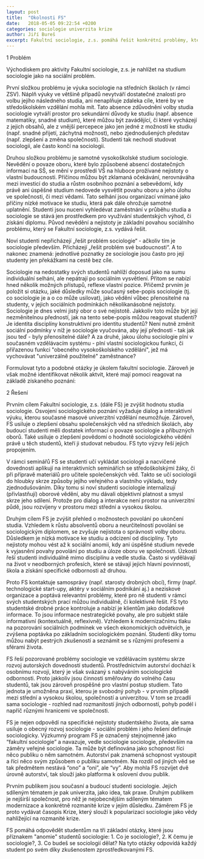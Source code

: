 ```yaml
---
layout: post
title:  "Okolnosti FS"
date:   2018-05-05 09:22:54 +0200
categories: sociologie univerzita krize
author: Jiří Bureš
excerpt: Fakultní sociologie, z.s. pomáhá řešit konkrétní problémy, kterým čelí studenti sociologie. Tyto problémy nejsou však jen individuálními nesnázemi vyplývajícími z obtíží studia, ale vyplývají z podstaty studia sociologie a funkcím, kter plní ve vzdělávacím systému a české společnosti. Studenti čelí rizikům, na která individuálně obtížně nacházejí řešení, neboť jejich původ přesahujejich jejich osobní rozhodnutí a souvisí s obecnými problémy středního školství, humanitního vzdělání a charakteru masové univerzity. Protože je "fakultní sociologie" tímto způsobem nahlížení na sociální podmínky výuky sociologie, stává se zároveň výzkumným programem, jež si klade za cíl přinést nové sociologické poznání.
---
```


1 Problém

Východiskem pro aktivity Fakultní sociologie, z.s. je nahlížet na studium sociologie jako na sociální problém. 

První složkou problému je výuka sociologie na středních školách (v rámci ZSV). Náplň výuky ve většině případů nevytváří dostatečné znalosti pro volbu jejího následného studia, ani nenaplňuje zdaleka cíle, které by ve středoškolském vzdělání mohla mít. Tato absence zdůvodnění volby studia sociologie vytváří prostor pro sekundární důvody ke studiu (např. absence matematiky, snadné studium), které můžou být zavádějící, či které vycházejí z jejich obsahů, ale z vnější percepece jako jen jedné z možností ke studiu (např. snadné přijetí, záchytná možnost), nebo zjednodušených představ (např. zlepšení a změna společnosti). Studenti tak nechodí studovat sociologii, ale často končí na sociologii.

Druhou složkou problému je samotné vysokoškolské studium sociologie. Nevědění o povaze oboru, které bylo způsobené absencí dostatečných informací na SŠ, se mění v prostředí VŠ na hluboce prožívané nejistoty o vlastní budoucnosti. Příčinou můžou být zklamaná očekávání, nerovnáváha mezi investicí do studia a růstm osobníhoo poznání a sebevědomí, kdy právě ani úspěšné studium nedovede vysvětlit povahu oboru a jeho úlohu ve společnosti, či mezi vědami.  Tato selhání jsou organizací vnímané jako příčiny nízké motivace ke studiu, která pak dále ohrožuje samotné uplatnění. Studenti jsou nuceni vyhledévat zaměstnání v průběhu studia a sociologie se stává jen prostředkem pro využívání studentských výhod, či získání diplomu. Původ nevědění a nejistoty je základní povahou sociálního problému, který se Fakultní sociologie, z.s. vydává řešit.

Noví studenti nepřicházejí „řešit problém sociologie“ - ačkoliv tím je sociologie především. Přicházejí „řešit problém své budoucnosti“. A to nakonec znamená: jednotlivé poznatky ze sociologie jsou často pro její studenty jen překážkami na cestě bez cíle.

Sociologie na nedostatky svých studentů nahlíží doposud jako na sumu individuální selhání, ale nepátrají po sociálním vysvětlení. Přitom se nabízí hned několik možných přístupů, reflexe vlastní pozice. Přičemž prvním je položit si otázku, jaké důsledky může současný sebe-popis sociologie (tj. co sociologie je a o co může usilovat), jako vědění vůbec přenositelné na studenty, v jejich sociálních podmínkách několikanásobné nejistoty. Sociologie je dnes velmi jistý obor o své nejistotě. Jakkoliv toto může být její nezměnitelnou předností, jak na tento sebe-popis můžou reagovat studenti? Je identita disciplíny konstruktivní pro identitu studentů? Není nutně změnit sociální podmínky v níž je sociologie vyučována, aby její přednosti - tak jak jsou teď - byly přenositelné dále? A za druhé, jakou úlohu sociologie plní v současném vzdělávacím systému - plní vlastní sociologickou funkci, či přiřazenou funkci "obecného vysokoškolského vzdělání", jež má vychovávat "univerzálně použitelné" zaměstnance? 

Formulovat tyto a podobné otázky je úkolem fakultní sociologie. Zároveň je však možné identifikovat několik aktvit, které mají pomoci reagovat na základě získaného poznání:

2 Řešení

Prvním cílem Fakultní sociologie, z.s. (dále FS) je zvýšit hodnotu studia sociologie. Osvojení sociologického poznání vyžaduje dialog a interaktivní výuku, kterou současné masové univerzitní vzdělání neumožňuje. Zároveň, FS usiluje o zlepšení obsahu společenských věd na středních školách, aby budoucí studenti měli dostatek informací o povaze sociologie a příbuzných oborů. Také usiluje o zlepšení povědomí o hodnotě sociologického vědění právě u těch studentů, kteří ji studovat nebudou. FS tyto výzvy řeší jejich propojením.

V rámci seminářů FS se studenti učí vykládat sociologii a nacvičené dovednosti aplikují na interaktivních seminářích se středoškolskými žáky, či při přípravě materiálů pro učitele společenských věd. Takto se učí sociologii do hloubky skrze způsoby jejího veřejného a vlastního výkladu, tedy zjednodušováním. Díky tomu si noví studenti sociologie internalizují (přivlastňují) oborové vědění, aby mu dávali objektivní platnost a smysl skrze jeho sdílení. Protože pro dialog a interakce není prostor na univerzitní půdě, jsou rozvíjeny v prostoru mezi střední a vysokou školou.

Druhým cílem FS je zvýšit přehled o možnostech povolání po ukončení studia. Vzhledem k růstu absolventů oboru a neurčitelností povolání se sociologickým diplomem, se zvyšuje nejistota o správnosti volby oboru. Důsledkem je nízká motivace ke studiu a odcizení od disciplíny. Tyto nejistoty mohou vést až k sociální anomii, kdy ani úspěšné studium nevede k vyjasnění povahy povolání po studiu a úloze oboru ve společnosti. Úzkosti řeší studenti individuálně mimo disciplínu a vedle studia. Často si vydělávají na život v neodborných profesích, které se stávají jejich hlavní povinností, škola a získání specifické odbornosti až druhou. 

Proto FS kontaktuje samosprávy (např. starosty drobných obcí), firmy (např. technologické start-upy, aktéry v sociálním podnikání aj.) a neziskové organizace a poptává relevantní problémy, které pro ně studenti v rámci svých studentských prací můžou individuálně, či kolektivně řešit. FS tyto studentské drobné práce kontroluje a nabízí je klientům jako dodatkové informace. To jsou informace nestrategické povahy, ale pro subjekt stále informativní (kontextuálně, reflexivně). Vzhledem k modernizačnímu tlaku na pozorování sociálních podmínek ve všech ekonomických odvětvích, je zvýšena poptávka po základním sociologickém poznání. Studenti díky tomu můžou nabýt pestrých zkušeností a seznámit se s různými profesemi a sférami života.

FS řeší pozorované problémy sociologie ve vzdělávacím systému skrze rozvoj autorských dovedností studentů. Prostřednictvím autorství dochází k osobnímu rozvoji, který je však svázaný s nabýváním sociologické odbornosti. Proto jakkoliv jsou činnosti směřovány do volného času studentů, tak jsou zároveň prospěšné pro vlastní postup studiem. Tato jednota je umožněna praxí, kterou je svobodný pohyb - v prvním případě mezi střední a vysokou školou, společností a univerzitou. V tom se zrcadlí sama sociologie - rozhled nad rozmanitostí jiných odborností, pohyb podél i napříč různými hranicemi ve společnosti. 

FS je nejen odpovědí na specifické nejistoty studentského života, ale sama usiluje o obecný rozvoj sociologie - sociální problém i jeho řešení definuje sociologicky. Výzkumný program FS je označený stejnojmenně jako “fakultní sociologie” a navazuje, vedle sociologie sociologie, především na záměry veřejné sociologie. Ta může být definována jako schopnost říci něco publiku o něm samotném. Autorství pak znamená schopnost vystoupit a říci něco svým způsobem o publiku samotném. Na rozdíl od jiných věd se tak předmětem nestává “ono” a “oni”, ale “vy”. Aby mohla FS rozvíjet dvě úrovně autorství, tak slouží jako platforma k oslovení dvou publik.

Prvním publikem jsou současní a budoucí studenti sociologie. Jejich sdíleným tématem je pak univerzita, jako idea, tak praxe. Druhým publikem je nejširší společnost, pro něž je nejobecnějším sdíleným tématem modernizace a konkrétně rozmanité krize v jejím důsledku. Záměrem FS je proto vydávat časopis Krize, který slouží k popularizaci sociologie jako vědy nahlížející na rozmanité krize.

FS pomáhá odpovědět studentům na tři základní otázky, které jsou příznakem "anomie" studentů sociologie: 1. Co je sociologie?, 2. K čemu je sociologie?, 3. Co budeš se sociologií dělat? Na tyto otázky odpovídá každý student po svém díky zkušenostem zprostředkovanými FS.



